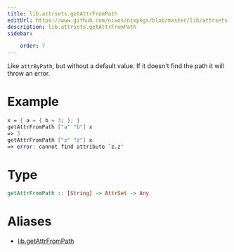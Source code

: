 ```yaml
---
title: lib.attrsets.getAttrFromPath
editUrl: https://www.github.com/nixos/nixpkgs/blob/master/lib/attrsets.nix#L133C5
description: lib.attrsets.getAttrFromPath
sidebar:

    order: 7
---
```


Like `attrByPath`, but without a default value. If it doesn't find the
path it will throw an error.

# Example

```nix
x = { a = { b = 3; }; }
getAttrFromPath ["a" "b"] x
=> 3
getAttrFromPath ["z" "z"] x
=> error: cannot find attribute `z.z'
```

# Type

```haskell
getAttrFromPath :: [String] -> AttrSet -> Any
```


# Aliases

- [lib.getAttrFromPath](/nix-doc-comments/reference/lib/lib-getAttrFromPath)


